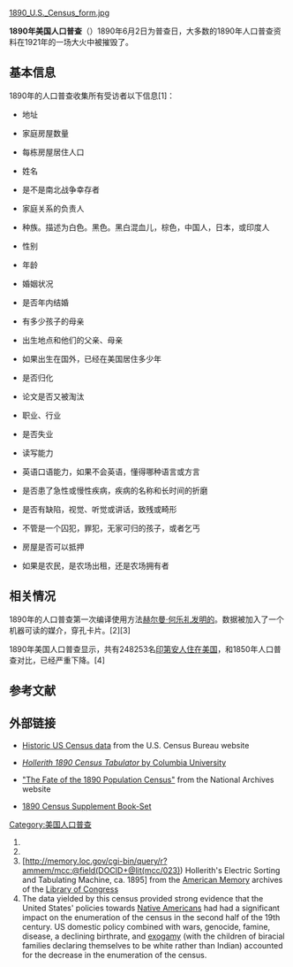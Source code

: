 [1890_U.S._Census_form.jpg](https://zh.wikipedia.org/wiki/File:1890_U.S._Census_form.jpg "fig:1890_U.S._Census_form.jpg")

**1890年美国人口普查**（）1890年6月2日为普查日，大多数的1890年人口普查资料在1921年的一场大火中被摧毁了。

## 基本信息

1890年的人口普查收集所有受访者以下信息\[1\]：

  - 地址

<!-- end list -->

  - 家庭房屋数量

<!-- end list -->

  - 每栋房屋居住人口

<!-- end list -->

  - 姓名

<!-- end list -->

  - 是不是南北战争幸存者

<!-- end list -->

  - 家庭关系的负责人

<!-- end list -->

  - 种族。描述为白色。黑色。黑白混血儿，棕色，中国人，日本，或印度人

<!-- end list -->

  - 性别

<!-- end list -->

  - 年龄

<!-- end list -->

  - 婚姻状况

<!-- end list -->

  - 是否年内结婚

<!-- end list -->

  - 有多少孩子的母亲

<!-- end list -->

  - 出生地点和他们的父亲、母亲

<!-- end list -->

  - 如果出生在国外，已经在美国居住多少年

<!-- end list -->

  - 是否归化

<!-- end list -->

  - 论文是否又被淘汰

<!-- end list -->

  - 职业、行业

<!-- end list -->

  - 是否失业

<!-- end list -->

  - 读写能力

<!-- end list -->

  - 英语口语能力，如果不会英语，懂得哪种语言或方言

<!-- end list -->

  - 是否患了急性或慢性疾病，疾病的名称和长时间的折磨

<!-- end list -->

  - 是否有缺陷，视觉、听觉或讲话，致残或畸形

<!-- end list -->

  - 不管是一个囚犯，罪犯，无家可归的孩子，或者乞丐

<!-- end list -->

  - 房屋是否可以抵押

<!-- end list -->

  - 如果是农民，是农场出租，还是农场拥有者

## 相关情况

1890年的人口普查第一次编译使用方法[赫尔曼·何乐礼发明的](https://zh.wikipedia.org/wiki/赫尔曼·何乐礼 "wikilink")。数据被加入了一个机器可读的媒介，穿孔卡片。\[2\]\[3\]

1890年美国人口普查显示，共有248253名[印第安人住在美国](https://zh.wikipedia.org/wiki/印第安人 "wikilink")，和1850年人口普查对比，已经严重下降。\[4\]

## 参考文献

## 外部链接

  - [Historic US Census
    data](http://www.census.gov/population/www/censusdata/hiscendata.html)
    from the U.S. Census Bureau website

  - [*Hollerith 1890 Census Tabulator* by Columbia
    University](http://www.columbia.edu/cu/computinghistory/census-tabulator.html)

  - ["The Fate of the 1890 Population
    Census"](http://www.archives.gov/publications/prologue/1996/spring/1890-census-1.html)
    from the National Archives website

  - [1890 Census Supplement
    Book-Set](http://1890censussupplementbookset.yolasite.com/)

[Category:美国人口普查](https://zh.wikipedia.org/wiki/Category:美国人口普查 "wikilink")

1.
2.
3.  \[<http://memory.loc.gov/cgi-bin/query/r?ammem/mcc:@field(DOCID+@lit(mcc/023)>)
    Hollerith's Electric Sorting and Tabulating Machine, ca. 1895\] from
    the [American
    Memory](https://zh.wikipedia.org/wiki/American_Memory "wikilink")
    archives of the [Library of
    Congress](https://zh.wikipedia.org/wiki/Library_of_Congress "wikilink")
4.   The data yielded by this census provided strong evidence that the
    United States' policies towards [Native
    Americans](https://zh.wikipedia.org/wiki/Indigenous_peoples_of_the_Americas "wikilink")
    had had a significant impact on the enumeration of the census in the
    second half of the 19th century. US domestic policy combined with
    wars, genocide, famine, disease, a declining birthrate, and
    [exogamy](https://zh.wikipedia.org/wiki/exogamy "wikilink") (with
    the children of biracial families declaring themselves to be white
    rather than Indian) accounted for the decrease in the enumeration of
    the census.